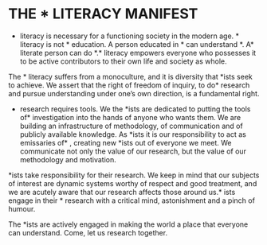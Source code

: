 # THE \* LITERACY MANIFEST

- literacy is necessary for a functioning society in the modern age. \* literacy is not \* education. A person educated in \* can understand \*. A\* literate person can do \*.\* literacy empowers everyone who possesses it to be active contributors to their own life and society as whole.

The \* literacy suffers from a monoculture, and it is diversity that \*ists seek to achieve. We assert that the right of freedom of inquiry, to do\* research and pursue understanding under one’s own direction, is a fundamental right.

- research requires tools. We the \*ists are dedicated to putting the tools of\* investigation into the hands of anyone who wants them. We are building an infrastructure of methodology, of communication and of publicly available knowledge. As \*ists it is our responsibility to act as emissaries of\* , creating new \*ists out of everyone we meet. We communicate not only the value of our research, but the value of our methodology and motivation.

\*ists take responsibility for their research. We keep in mind that our subjects of interest are dynamic systems worthy of respect and good treatment, and we are acutely aware that our research affects those around us.\* ists engage in their \* research with a critical mind, astonishment and a pinch of humour.

The \*ists are actively engaged in making the world a place that everyone can understand. Come, let us research together.